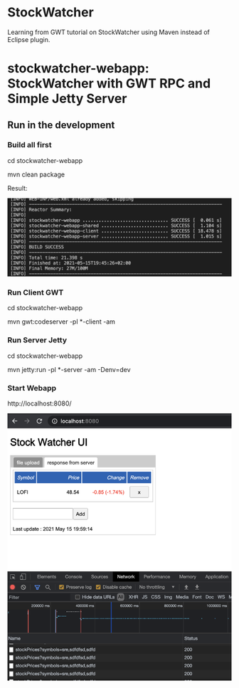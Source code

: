# StockWatcher

Learning from GWT tutorial on StockWatcher using Maven instead of Eclipse plugin.


# stockwatcher-webapp: StockWatcher with GWT RPC and Simple Jetty Server

## Run in the development

### Build all first

cd stockwatcher-webapp

mvn clean package

Result: 

![Build Result](build-result.png?raw=true "Build Result")

### Run Client GWT

cd stockwatcher-webapp

mvn gwt:codeserver -pl *-client -am

### Run Server Jetty

cd stockwatcher-webapp

mvn jetty:run -pl *-server -am -Denv=dev

### Start Webapp

http://localhost:8080/

![StockWatcher UI](stockwatcher-ui.png?raw=true "StockWatcher UI")

